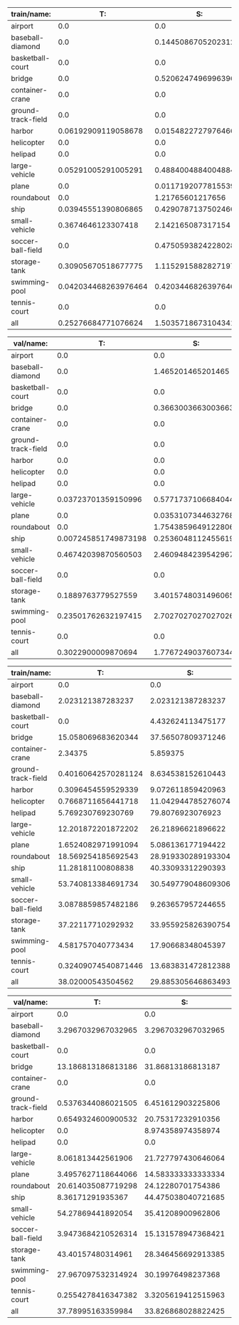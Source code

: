 | train/name:            | T:                     | S:                     | M:                     | L:                     | Total |                 
| - | - | - | - | - | - |
| airport                | 0.0                    | 0.0                    | 0.0                    | 100.0                  | 306 |
| baseball-diamond       | 0.0                    | 0.14450867052023122    | 2.8901734104046244     | 96.96531791907515      | 692 |
| basketball-court       | 0.0                    | 0.0                    | 1.4184397163120568     | 98.58156028368795      | 564 |
| bridge                 | 0.0                    | 0.5206247496996396     | 8.810572687224669      | 90.66880256307569      | 2497 |
| container-crane        | 0.0                    | 0.0                    | 0.78125                | 99.21875               | 256 |
| ground-track-field     | 0.0                    | 0.0                    | 3.4136546184738954     | 96.5863453815261       | 498 |
| harbor                 | 0.06192909119058678    | 0.015482272797646695   | 2.337823192444651      | 97.58476544356712      | 6459 |
| helicopter             | 0.0                    | 0.0                    | 0.15337423312883436    | 99.84662576687117      | 652 |
| helipad                | 0.0                    | 0.0                    | 0.9615384615384616     | 99.03846153846153      | 104 |
| large-vehicle          | 0.05291005291005291    | 0.4884004884004884     | 13.65079365079365      | 85.8078958078958       | 24570 |
| plane                  | 0.0                    | 0.011719207781553966   | 2.0039845306457282     | 97.98429626157272      | 8533 |
| roundabout             | 0.0                    | 1.21765601217656       | 20.54794520547945      | 78.23439878234399      | 657 |
| ship                   | 0.03945551390806865    | 0.4290787137502466     | 11.047543894259222     | 88.48392187808246      | 40552 |
| small-vehicle          | 0.3674646123307418     | 2.142165087317154      | 23.03565942765319      | 74.45471087269891      | 169268 |
| soccer-ball-field      | 0.0                    | 0.4750593824228028     | 1.187648456057007      | 98.3372921615202       | 421 |
| storage-tank           | 0.30905670518677775    | 1.1152915882827197     | 10.104810534802473     | 88.47084117172803      | 7442 |
| swimming-pool          | 0.042034468263976464   | 0.4203446826397646     | 8.953341740226985      | 90.58427910886927      | 2379 |
| tennis-court           | 0.0                    | 0.0                    | 1.0442924018725244     | 98.95570759812747      | 2777 |
| all                    | 0.25276684771076624    | 1.5035718673104341     | 18.07376026981651      | 80.16990101516228      | 268627 |

| val/name:              | T:                     | S:                     | M:                     | L:                     | Total |                 
| - | - | - | - | - | - |
| airport                | 0.0                    | 0.0                    | 0.0                    | 100.0                  | 104 |
| baseball-diamond       | 0.0                    | 1.465201465201465      | 4.029304029304029      | 94.50549450549451      | 273 |
| basketball-court       | 0.0                    | 0.0                    | 1.3605442176870748     | 98.63945578231292      | 147 |
| bridge                 | 0.0                    | 0.3663003663003663     | 5.128205128205129      | 94.50549450549451      | 546 |
| container-crane        | 0.0                    | 0.0                    | 0.0                    | 100.0                  | 14 |
| ground-track-field     | 0.0                    | 0.0                    | 1.6129032258064515     | 98.38709677419355      | 186 |
| harbor                 | 0.0                    | 0.0                    | 4.052394596807204      | 95.9476054031928       | 2443 |
| helicopter             | 0.0                    | 0.0                    | 0.0                    | 100.0                  | 78 |
| helipad                | 0.0                    | 0.0                    | 50.0                   | 50.0                   | 2 |
| large-vehicle          | 0.03723701359150996    | 0.5771737106684044     | 14.541053807484639     | 84.84453546825544      | 5371 |
| plane                  | 0.0                    | 0.03531073446327684    | 2.7895480225988702     | 97.17514124293785      | 2832 |
| roundabout             | 0.0                    | 1.7543859649122806     | 17.105263157894736     | 81.14035087719299      | 228 |
| ship                   | 0.007245851749873198   | 0.2536048112455619     | 9.202231722338961      | 90.5369176146656       | 13801 |
| small-vehicle          | 0.46742039870560503    | 2.4609484239542967     | 21.0399105109664       | 76.0317206663737       | 50062 |
| soccer-ball-field      | 0.0                    | 0.0                    | 2.6315789473684212     | 97.36842105263158      | 152 |
| storage-tank           | 0.1889763779527559     | 3.4015748031496065     | 18.04724409448819      | 78.36220472440945      | 3175 |
| swimming-pool          | 0.23501762632197415    | 2.7027027027027026     | 21.974148061104582     | 75.08813160987074      | 851 |
| tennis-court           | 0.0                    | 0.0                    | 2.1711366538952745     | 97.82886334610473      | 783 |
| all                    | 0.3022900009870694     | 1.7767249037607344     | 16.813493238574672     | 81.10749185667753      | 81048 |


| train/name:            | T:                     | S:                     | M:                     | L:                     | Total |                 
| - | - | - | - | - | - |
| airport                | 0.0                    | 0.0                    | 3.2679738562091503     | 96.73202614379085      | 306 |
| baseball-diamond       | 2.023121387283237      | 2.023121387283237      | 66.04046242774567      | 29.91329479768786      | 692 |
| basketball-court       | 0.0                    | 4.432624113475177      | 38.12056737588652      | 57.4468085106383       | 564 |
| bridge                 | 15.058069683620344     | 37.56507809371246      | 37.60512615138166      | 9.771726071285542      | 2497 |
| container-crane        | 2.34375                | 5.859375               | 65.234375              | 26.5625                | 256 |
| ground-track-field     | 0.40160642570281124    | 8.634538152610443      | 27.51004016064257      | 63.45381526104418      | 498 |
| harbor                 | 0.3096454559529339     | 9.072611859420963      | 44.557981111627186     | 46.059761572998916     | 6459 |
| helicopter             | 0.7668711656441718     | 11.042944785276074     | 79.14110429447852      | 9.049079754601227      | 652 |
| helipad                | 5.769230769230769      | 79.8076923076923       | 14.423076923076923     | 0.0                    | 104 |
| large-vehicle          | 12.201872201872202     | 26.21896621896622      | 56.446886446886445     | 5.132275132275132      | 24570 |
| plane                  | 1.6524082971991094     | 5.086136177194422      | 59.26403375131841      | 33.99742177428806      | 8533 |
| roundabout             | 18.569254185692543     | 28.919330289193304     | 43.83561643835616      | 8.67579908675799       | 657 |
| ship                   | 11.28181100808838      | 40.33093312290393      | 45.11244821463799      | 3.274807654369698      | 40552 |
| small-vehicle          | 53.740813384691734     | 30.549779048609306     | 15.671597703050784     | 0.03780986364817922    | 169268 |
| soccer-ball-field      | 3.0878859857482186     | 9.263657957244655      | 16.389548693586697     | 71.25890736342043      | 421 |
| storage-tank           | 37.22117710292932      | 33.955925826390754     | 25.12765385649019      | 3.695243214189734      | 7442 |
| swimming-pool          | 4.581757040773434      | 17.90668348045397      | 71.5846994535519       | 5.926860025220681      | 2379 |
| tennis-court           | 0.32409074540871446    | 13.683831472812388     | 34.02952826791502      | 51.962549513863884     | 2777 |
| all                    | 38.02000543504562      | 29.885305646863493     | 27.531111913545548     | 4.563577004545336      | 268627 |

| val/name:              | T:                     | S:                     | M:                     | L:                     | Total |                 
| - | - | - | - | - | - |
| airport                | 0.0                    | 0.0                    | 1.9230769230769231     | 98.07692307692308      | 104 |
| baseball-diamond       | 3.2967032967032965     | 3.2967032967032965     | 65.2014652014652       | 28.205128205128204     | 273 |
| basketball-court       | 0.0                    | 0.0                    | 55.78231292517007      | 44.21768707482993      | 147 |
| bridge                 | 13.186813186813186     | 31.86813186813187      | 42.857142857142854     | 12.087912087912088     | 546 |
| container-crane        | 0.0                    | 0.0                    | 85.71428571428571      | 14.285714285714286     | 14 |
| ground-track-field     | 0.5376344086021505     | 6.451612903225806      | 32.795698924731184     | 60.215053763440864     | 186 |
| harbor                 | 0.6549324600900532     | 20.75317232910356      | 38.108882521489974     | 40.48301268931642      | 2443 |
| helicopter             | 0.0                    | 8.974358974358974      | 51.282051282051285     | 39.743589743589745     | 78 |
| helipad                | 0.0                    | 0.0                    | 100.0                  | 0.0                    | 2 |
| large-vehicle          | 8.061813442561906      | 21.727797430646064     | 65.425432880283        | 4.78495624650903       | 5371 |
| plane                  | 3.4957627118644066     | 14.583333333333334     | 42.23163841807909      | 39.68926553672316      | 2832 |
| roundabout             | 20.614035087719298     | 24.12280701754386      | 47.36842105263158      | 7.894736842105263      | 228 |
| ship                   | 8.36171291935367       | 44.475038040721685     | 44.3083834504746       | 2.8548655894500397     | 13801 |
| small-vehicle          | 54.27869441892054      | 35.41208900962806      | 10.305221525308617     | 0.003995046142782949   | 50062 |
| soccer-ball-field      | 3.9473684210526314     | 15.131578947368421     | 18.42105263157895      | 62.5                   | 152 |
| storage-tank           | 43.40157480314961      | 28.346456692913385     | 26.866141732283463     | 1.3858267716535433     | 3175 |
| swimming-pool          | 27.967097532314924     | 30.19976498237368      | 39.71797884841363      | 2.1151586368977675     | 851 |
| tennis-court           | 0.2554278416347382     | 3.3205619412515963     | 41.63473818646232      | 54.78927203065134      | 783 |
| all                    | 37.78995163359984      | 33.826868028822425     | 23.66375481196328      | 4.719425525614451      | 81048 |
